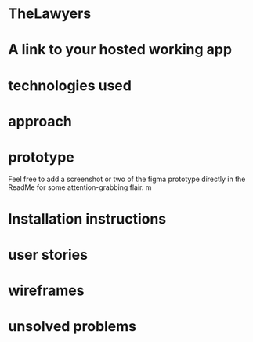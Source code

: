 # TheLawyers


# A link to your hosted working app

# technologies used

# approach 

# prototype 

Feel free to add a screenshot or two of the figma prototype directly in the ReadMe for some attention-grabbing flair.
m

# Installation instructions 

# user stories 

#  wireframes 

# unsolved problems 

